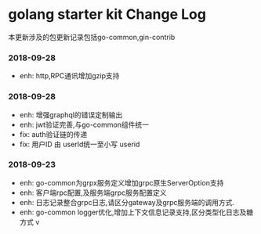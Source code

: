 # golang starter kit Change Log

本更新涉及的包更新记录包括go-common,gin-contrib

### 2018-09-28

* enh: http,RPC通讯增加gzip支持

### 2018-09-28
* enh: 增强graphql的错误定制输出
* enh: jwt验证完善,与go-common组件统一
* fix: auth验证链的传递
* fix: 用户ID 由 userId统一至小写 userid

### 2018-09-23
* enh: go-common为grpx服务定义增加grpc原生ServerOption支持
* enh: 客户端rpc配置,及服务端grpc服务配置定义
* enh: 日志记录整合grpc日志,请区分gateway及grpc服务端的调用方式.
* enh: go-common logger优化,增加上下文信息记录支持,区分类型化日志及糖方式 v